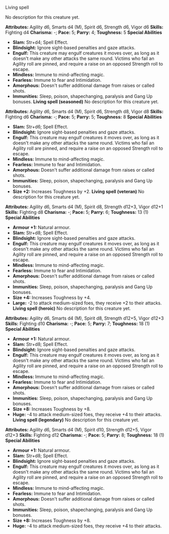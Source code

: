 Living spell

No description for this creature yet.

**Attributes:** Agility d6, Smarts d4 (M), Spirit d6, Strength d6, Vigor
d6
**Skills:** Fighting d4
**Charisma:** -; **Pace:** 5; **Parry:** 4; **Toughness:** 5
**Special Abilities**
- **Slam:** Str+d4; Spell Effect.
- **Blindsight:** Ignore sight-based penalties and gaze attacks.
- **Engulf:** This creature may engulf creatures it moves over, as long
as it doesn't make any other attacks the same round. Victims who fail
an Agility roll are pinned, and require a raise on an opposed Strength
roll to escape.
- **Mindless:** Immune to mind-affecting magic.
- **Fearless:** Immune to fear and Intimidation.
- **Amorphous:** Doesn't suffer additional damage from raises or called
shots.
- **Immunities:** Sleep, poison, shapechanging, paralysis and Gang Up
bonuses.
**Living spell (seasoned)**
No description for this creature yet.

**Attributes:** Agility d6, Smarts d4 (M), Spirit d6, Strength d8, Vigor
d8
**Skills:** Fighting d6
**Charisma:** -; **Pace:** 5; **Parry:** 5; **Toughness:** 8
**Special Abilities**
- **Slam:** Str+d6; Spell Effect.
- **Blindsight:** Ignore sight-based penalties and gaze attacks.
- **Engulf:** This creature may engulf creatures it moves over, as long
as it doesn't make any other attacks the same round. Victims who fail
an Agility roll are pinned, and require a raise on an opposed Strength
roll to escape.
- **Mindless:** Immune to mind-affecting magic.
- **Fearless:** Immune to fear and Intimidation.
- **Amorphous:** Doesn't suffer additional damage from raises or called
shots.
- **Immunities:** Sleep, poison, shapechanging, paralysis and Gang Up
bonuses.
- **Size +2:** Increases Toughness by +2.
**Living spell (veteran)**
No description for this creature yet.

**Attributes:** Agility d6, Smarts d4 (M), Spirit d8, Strength d12+3,
Vigor d12+1
**Skills:** Fighting d8
**Charisma:** -; **Pace:** 5; **Parry:** 6; **Toughness:** 13 (1)
**Special Abilities**
- **Armour +1:** Natural armour.
- **Slam:** Str+d8; Spell Effect.
- **Blindsight:** Ignore sight-based penalties and gaze attacks.
- **Engulf:** This creature may engulf creatures it moves over, as long
as it doesn't make any other attacks the same round. Victims who fail
an Agility roll are pinned, and require a raise on an opposed Strength
roll to escape.
- **Mindless:** Immune to mind-affecting magic.
- **Fearless:** Immune to fear and Intimidation.
- **Amorphous:** Doesn't suffer additional damage from raises or called
shots.
- **Immunities:** Sleep, poison, shapechanging, paralysis and Gang Up
bonuses.
- **Size +4:** Increases Toughness by +4.
- **Large:** -2 to attack medium-sized foes, they receive +2 to their
attacks.
**Living spell (heroic)**
No description for this creature yet.

**Attributes:** Agility d6, Smarts d4 (M), Spirit d8, Strength d12+5,
Vigor d12+3
**Skills:** Fighting d10
**Charisma:** -; **Pace:** 5; **Parry:** 7; **Toughness:** 18 (1)
**Special Abilities**
- **Armour +1:** Natural armour.
- **Slam:** Str+d8; Spell Effect.
- **Blindsight:** Ignore sight-based penalties and gaze attacks.
- **Engulf:** This creature may engulf creatures it moves over, as long
as it doesn't make any other attacks the same round. Victims who fail
an Agility roll are pinned, and require a raise on an opposed Strength
roll to escape.
- **Mindless:** Immune to mind-affecting magic.
- **Fearless:** Immune to fear and Intimidation.
- **Amorphous:** Doesn't suffer additional damage from raises or called
shots.
- **Immunities:** Sleep, poison, shapechanging, paralysis and Gang Up
bonuses.
- **Size +8:** Increases Toughness by +8.
- **Huge:** -4 to attack medium-sized foes, they receive +4 to their
attacks.
**Living spell (legendary)**
No description for this creature yet.

**Attributes:** Agility d6, Smarts d4 (M), Spirit d10, Strength d12+5,
Vigor d12+3
**Skills:** Fighting d12
**Charisma:** -; **Pace:** 5; **Parry:** 8; **Toughness:** 18 (1)
**Special Abilities**
- **Armour +1:** Natural armour.
- **Slam:** Str+d8; Spell Effect.
- **Blindsight:** Ignore sight-based penalties and gaze attacks.
- **Engulf:** This creature may engulf creatures it moves over, as long
as it doesn't make any other attacks the same round. Victims who fail
an Agility roll are pinned, and require a raise on an opposed Strength
roll to escape.
- **Mindless:** Immune to mind-affecting magic.
- **Fearless:** Immune to fear and Intimidation.
- **Amorphous:** Doesn't suffer additional damage from raises or called
shots.
- **Immunities:** Sleep, poison, shapechanging, paralysis and Gang Up
bonuses.
- **Size +8:** Increases Toughness by +8.
- **Huge:** -4 to attack medium-sized foes, they receive +4 to their
attacks.


